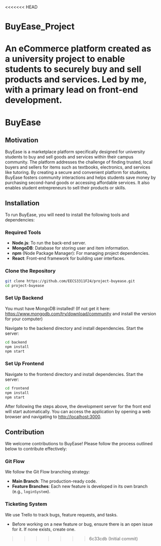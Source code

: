 <<<<<<< HEAD
# BuyEase_Project
An eCommerce platform created as a university project to enable students to securely buy and sell products and services. Led by me, with a primary lead on front-end development.
=======
# BuyEase

## Motivation
BuyEase is a marketplace platform specifically designed for university students to buy and sell goods and services within their campus community. The platform addresses the challenge of finding trusted, local buyers and sellers for items such as textbooks, electronics, and services like tutoring. By creating a secure and convenient platform for students, BuyEase fosters community interactions and helps students save money by purchasing second-hand goods or accessing affordable services. It also enables student entrepreneurs to sell their products or skills.

## Installation
To run BuyEase, you will need to install the following tools and dependencies:

### Required Tools
- **Node.js**: To run the back-end server.
- **MongoDB**: Database for storing user and item information.
- **npm** (Node Package Manager): For managing project dependencies.
- **React**: Front-end framework for building user interfaces.

### Clone the Repository
```bash
git clone https://github.com/EECS3311F24/project-buyease.git
cd project-buyease
```

### Set Up Backend
You must have MongoDB installed! 
(If not get it here: https://www.mongodb.com/try/download/community and install the version for your computer)

Navigate to the backend directory and install dependencies. Start the server:

```bash
cd backend
npm install
npm start
```

### Set Up Frontend
Navigate to the frontend directory and install dependencies. Start the server:

```bash
cd frontend
npm install
npm start
```

After following the steps above, the development server for the front end will start automatically. You can access the application by opening a web browser and navigating to [http://localhost:3000](http://localhost:3000).

## Contribution
We welcome contributions to BuyEase! Please follow the process outlined below to contribute effectively:

### Git Flow
We follow the Git Flow branching strategy:
- **Main Branch**: The production-ready code.
- **Feature Branches**: Each new feature is developed in its own branch (e.g., `loginSystem`).

### Ticketing System
We use Trello to track bugs, feature requests, and tasks.
- Before working on a new feature or bug, ensure there is an open issue for it. If none exists, create one.
>>>>>>> 6c33cdb (Initial commit)
